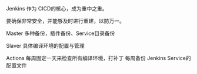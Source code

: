 
Jenkins 作为 CICD的核心，成为重中之重。

要确保非常安全，并能够及时进行重建，以防万一。


Master 
多种备份，插件备份、Service目录备份


Slaver 
具体编译环境的配置与管理



Actions
每周固定一天来检查所有编译环境，打补丁
每周备份 Jenkins Service的配置文件

